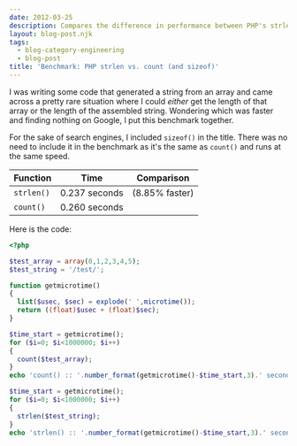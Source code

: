 ```yaml
---
date: 2012-03-25
description: Compares the difference in performance between PHP's strlen() and count().
layout: blog-post.njk
tags:
  - blog-category-engineering
  - blog-post
title: 'Benchmark: PHP strlen vs. count (and sizeof)'
---
```


I was writing some code that generated a string from an array and came across a pretty rare situation where I could _either_ get the length of that array or the length of the assembled string. Wondering which was faster and finding nothing on Google, I put this benchmark together. <!--more-->

For the sake of search engines, I included `sizeof()` in the title. There was no need to include it in the benchmark as it's the same as `count()` and runs at the same speed.

| Function   | Time          | Comparison     |
| ---------- | ------------- | -------------- |
| `strlen()` | 0.237 seconds | (8.85% faster) |
| `count()`  | 0.260 seconds |                |

Here is the code:

```php
<?php

$test_array = array(0,1,2,3,4,5);
$test_string = '/test/';

function getmicrotime()
{
  list($usec, $sec) = explode(' ',microtime());
  return ((float)$usec + (float)$sec);
}

$time_start = getmicrotime();
for ($i=0; $i<1000000; $i++)
{
  count($test_array);
}
echo 'count() :: '.number_format(getmicrotime()-$time_start,3).' seconds<br/>';

$time_start = getmicrotime();
for ($i=0; $i<1000000; $i++)
{
  strlen($test_string);
}
echo 'strlen() :: '.number_format(getmicrotime()-$time_start,3).' seconds<br/>';
```
